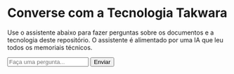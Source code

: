 # Converse com a Tecnologia Takwara

Use o assistente abaixo para fazer perguntas sobre os documentos e a tecnologia deste repositório. O assistente é alimentado por uma IA que leu todos os memoriais técnicos.

<div id="chat-container">
    <div id="chat-box"></div>
    <form id="chat-form">
        <input type="text" id="user-input" placeholder="Faça uma pergunta..." autocomplete="off" required>
        <button type="submit">Enviar</button>
    </form>
</div>